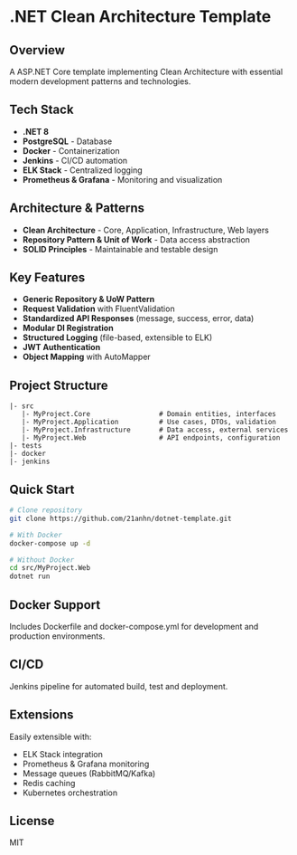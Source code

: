 # .NET Clean Architecture Template

## Overview
A ASP.NET Core template implementing Clean Architecture with essential modern development patterns and technologies.

## Tech Stack
- **.NET 8**
- **PostgreSQL** - Database
- **Docker** - Containerization
- **Jenkins** - CI/CD automation
- **ELK Stack** - Centralized logging
- **Prometheus & Grafana** - Monitoring and visualization
  
## Architecture & Patterns
- **Clean Architecture** - Core, Application, Infrastructure, Web layers
- **Repository Pattern & Unit of Work** - Data access abstraction
- **SOLID Principles** - Maintainable and testable design

## Key Features
-  **Generic Repository & UoW Pattern**
-  **Request Validation** with FluentValidation
-  **Standardized API Responses** (message, success, error, data)
-  **Modular DI Registration**
-  **Structured Logging** (file-based, extensible to ELK)
-  **JWT Authentication**
-  **Object Mapping** with AutoMapper

## Project Structure
```
|- src
   |- MyProject.Core                 # Domain entities, interfaces
   |- MyProject.Application          # Use cases, DTOs, validation
   |- MyProject.Infrastructure       # Data access, external services
   |- MyProject.Web                  # API endpoints, configuration
|- tests
|- docker
|- jenkins
```

## Quick Start
```bash
# Clone repository
git clone https://github.com/21anhn/dotnet-template.git

# With Docker
docker-compose up -d

# Without Docker
cd src/MyProject.Web
dotnet run
```

## Docker Support
Includes Dockerfile and docker-compose.yml for development and production environments.

## CI/CD
Jenkins pipeline for automated build, test and deployment.

## Extensions
Easily extensible with:
- ELK Stack integration
- Prometheus & Grafana monitoring
- Message queues (RabbitMQ/Kafka)
- Redis caching
- Kubernetes orchestration

## License
MIT
